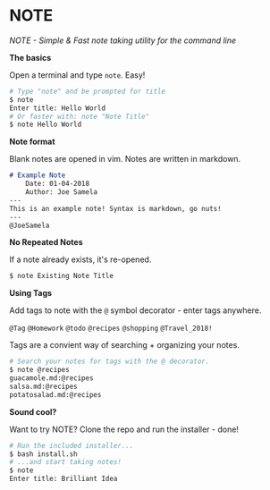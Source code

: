 # NOTE

*NOTE - Simple & Fast note taking utility for the command line*

**The basics**

Open a terminal and type `note`. Easy!
```bash
# Type "note" and be prompted for title
$ note
Enter title: Hello World
# Or faster with: note "Note Title"
$ note Hello World
```
**Note format**

Blank notes are opened in vim. Notes are written in markdown.
```markdown
# Example Note                                   
    Date: 01-04-2018                                               
    Author: Joe Samela                                        
---
This is an example note! Syntax is markdown, go nuts!
---
@JoeSamela
```

**No Repeated Notes**

If a note already exists, it's re-opened.
```bash
$ note Existing Note Title
```

**Using Tags**

Add tags to note with the `@` symbol decorator - enter tags anywhere.

`@Tag` `@Homework` `@todo` `@recipes` `@shopping` `@Travel_2018!`

Tags are a convient way of searching + organizing your notes. 
```bash
# Search your notes for tags with the @ decorator.
$ note @recipes
guacamole.md:@recipes
salsa.md:@recipes
potatosalad.md:@recipes
```

**Sound cool?**

Want to try NOTE? Clone the repo and run the installer - done!
```bash
# Run the included installer...
$ bash install.sh
# ...and start taking notes!
$ note
Enter title: Brilliant Idea
```



